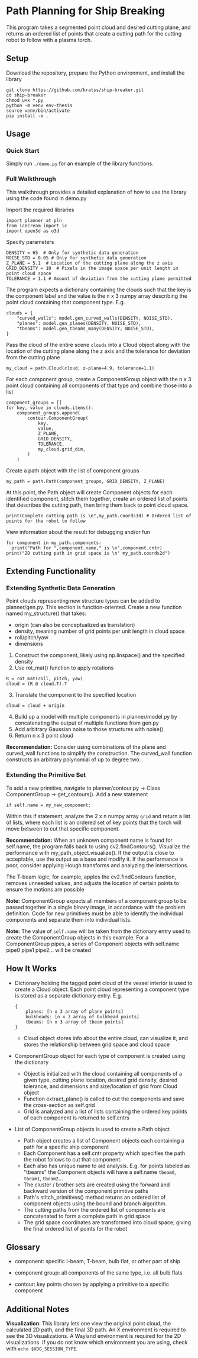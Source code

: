 # Path Planning for Ship Breaking 
This program takes a segmented point cloud and desired cutting plane, and returns an ordered list of points that create a cutting path for the cutting robot to follow with a plasma torch.


## Setup

Download the repository, prepare the Python environment, and install the library

```
git clone https://github.com/kratss/ship-breaker.git 
cd ship-breaker
chmod u+x *.py
python -m venv env-thesis
source venv/bin/activate
pip install -e .
```

## Usage

### Quick Start

Simply run `./demo.py` for an example of the library functions. 

### Full Walkthrough

This walkthrough provides a detailed explanation of how to use the library using the code found in demo.py

Import the required libraries

```
import planner at pln 
from icecream import ic
import open3d as o3d
```

Specify parameters

```
DENSITY = 65  # Only for synthetic data generation
NOISE_STD = 0.05 # Only for synthetic data generation
Z_PLANE = 5.1  # Location of the cutting plane along the z axis
GRID_DENSITY = 10  # Pixels in the image space per unit length in point cloud space
TOLERANCE = 1.1 # Amount of deviation from the cutting plane permitted
```

The program expects a dictionary containing the clouds such that the key is the component label and the value is the n x 3 numpy array describing the point cloud containing that component type. E.g.

```
clouds = {
    "curved_walls": model.gen_curved_walls(DENSITY, NOISE_STD),
    "planes": model.gen_planes(DENSITY, NOISE_STD),
    "tbeams": model.gen_tbeams_many(DENSITY, NOISE_STD),
}
```

Pass the cloud of the entire scene `clouds` into a Cloud object along with the location of the cutting plane along the z axis and the tolerance for deviation from the cutting plane

```
my_cloud = path.Cloud(cloud, z-plane=4.9, tolerance=1.1)
```
 
For each component group, create a ComponentGroup object with the n x 3 point cloud containing all components of that type and combine those into a list

```
component_groups = []
for key, value in clouds.items():
    component_groups.append(
        contour.ComponentGroup(
            key,
            value,
            Z_PLANE,
            GRID_DENSITY,
            TOLERANCE,
            my_cloud.grid_dim,
        )
    )
```

Create a path object with the list of component groups

```
my_path = path.Path(component_groups, GRID_DENSITY, Z_PLANE)
```

At this point, the Path object will create Component objects for each identified component, stitch them together, create an ordered list of points that describes the cutting path, then bring them back to point cloud space.

```
print(Complete cutting path is \n",my_path.coords3d) # Ordered list of points for the robot to follow
```

View information about the result for debugging and/or fun 

```
for component in my_path.components:
  print("Path for ",component.name," is \n",component.cntr)
print("2D cutting path in grid space is \n" my_path.coords2d")

```

## Extending Functionality

### Extending Synthetic Data Generation

Point clouds representing new structure types can be added to planner/gen.py. This section is function-oriented. Create a new function named my_structure() that takes:
- origin (can also be conceptualized as translation) 
- density, meaning number of grid points per unit length in cloud space
- roll/pitch/yaw
- dimensions 

1. Construct the component, likely using np.linspace() and the specified density
2. Use rot_mat() function to apply rotations

```
R = rot_mat(roll, pitch, yaw)
cloud = (R @ cloud.T).T
```

3. Translate the component to the specified location 

``` 
cloud = cloud + origin 
```

4. Build up a model with multiple components in planner/model.py by concatenating the output of multiple functions from gen.py 
5. Add arbitrary Gaussian noise to those structures with noise()
6. Return n x 3 point cloud

**Recommendation:**
Consider using combinations of the plane and curved_wall functions to simplify the construction. The curved_wall function constructs an arbitrary polynomial of up to degree two.

### Extending the Primitive Set
To add a new primitive, navigate to planner/contour.py -> Class ComponentGroup -> get_contours(). Add a new statement 

```if self.name = my_new_component:```

Within this if statement, analyze the 2 x n numpy array `grid` and return a list of lists, where each list is an ordered set of key points that the torch will move between to cut that specific component.

**Recommendation:**
When an unknown component name is found for self.name, the program falls back to using cv2.findContours(). Visualize the performance with my_path_object.visualize(). If the output is close to acceptable, use the output as a base and modify it. If the performance is poor, consider applying Hough transforms and analyzing the intersections. 

The T-beam logic, for example, apples the cv2.findContours function, removes unneeded values, and adjusts the location of certain points to ensure the motions are possible

**Note:**
ComponentGroup expects all members of a component group to be passed together in a single binary image, in accordance with the problem definition. Code for new primitives must be able to identify the individual components and separate them into individual lists.

**Note:**
The value of `self.name` will be taken from the dictionary entry used to create the ComponentGroup objects in this example. For a ComponentGroup pipes, a series of Component objects  with self.name pipe0 pipe1 pipe2... will be created

## How It Works

- Dictionary holding the tagged point cloud of the vessel interior is used to create a Cloud object. Each point cloud representing a component type is stored as a separate dictionary entry. E.g.

	```
	{
		planes: [n x 3 array of plane points] 
		bulkheads: [n x 3 array of bulkhead points]
		tbeams: [n x 3 array of tbeam points]
	}
	```
	- Cloud object stores info about the entire cloud, can visualize it, and stores the relationship between grid space and cloud space
- ComponentGroup object for each type of component is created using the dictionary
  - Object is initialized with the cloud containing all components of a given type, cutting plane location, desired grid density, desired tolerance, and dimensions and size/location of grid from Cloud object 
  - Function extract_plane() is called to cut the components and save the cross-section as self.grid
  - Grid is analyzed and a list of lists containing the ordered key points of each component is returned to self.cntrs
- List of ComponentGroup objects is used to create a Path object
  - Path object creates a list of Component objects each containing a path for a specific ship component
  - Each Component has a self.cntr property which specifies the path the robot follows to cut that component. 
  - Each also has unique name to aid analysis. E.g. for points labeled as "tbeams" the Component objects will have a self.name `tbeam0`, `tbeam1`, `tbeam2`... 
  - The cluster / brother sets are created using the forward and backward version of the component primtive paths 
  - Path's stitch_primitives() method returns an ordered list of component objects using the bound and branch algorithm.
  - The cutting paths from the ordered list of components are concatenated to form a complete path in grid space
  - The grid space coordinates are transformed into cloud space, giving the final ordered list of points for the robot

## Glossary

- component:        specific I-beam, T-beam, bulb flat, or other part of ship

- component group:  all components of the same type, i.e. all bulb flats

- contour: key points chosen by applying a primitive to a specific component

## Additional Notes

**Visualization**: 
This library lets one view the original point cloud, the calculated 2D path, and the final 3D path. An X environment is required to see the 3D visualizations. A Wayland environment is required for the 2D visualizations. If you do not know which environment you are using, check with `echo $XDG_SESSION_TYPE`.



